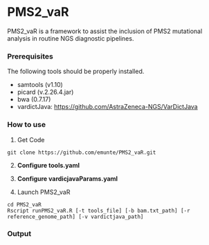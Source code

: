 # PMS2_vaR

PMS2_vaR is a framework to assist the inclusion of PMS2 mutational analysis in routine NGS diagnostic pipelines.

### Prerequisites ###

The following tools should be properly installed.
- samtools (v1.10)
- picard (v.2.26.4.jar)
- bwa (0.7.17)
- vardictJava: https://github.com/AstraZeneca-NGS/VarDictJava


### How to use ###

1. Get Code

```
git clone https://github.com/emunte/PMS2_vaR.git
```

2. **Configure tools.yaml**
3. **Configure vardicjavaParams.yaml**


4. Launch PMS2_vaR
```
cd PMS2_vaR
Rscript runPMS2_vaR.R [-t tools_file] [-b bam.txt_path] [-r reference_genome_path] [-v vardictjava_path]
```

### Output ###


